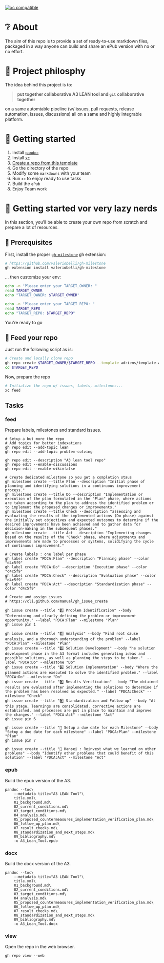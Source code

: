 [![xc compatible](https://xcfile.dev/badge.svg)](https://xcfile.dev)

# ❔ About

The aim of this repo is to provide a set of ready-to-use markdown files, packaged in a way
anyone can build and share an ePub version with no or no effort.

# 🤗 Project philosphy

The idea behind this project is to: 

> **put together collaborative A3 LEAN tool and `git` collaborative together**

on a same automtable pipeline (w/ issues, pull requests, release automation, issues, discussions) all on a same
and highly integrable platform.

# 🚀 Getting started

1. Install [`pandoc`](https://pandoc.org/installing.html)
2. Install [`xc`](https://xcfile.dev/getting-started/#installation)
3. [Create a repo from this template](https://docs.github.com/en/repositories/creating-and-managing-repositories/creating-a-repository-from-a-template)
4. Go the directory of the repo
5. Modify some `markdowns` with your team
6. Run `xc` to enjoy ready to use tasks
7. Build the `ePub`
8. Enjoy Team work

# 🦥 Getting started vor very lazy nerds

In this section, you'll be able to create your own repo from scratch and prepare a lot of resources.

## 🏁 Prerequisites

First, install the proper [`gh-milestone`](https://github.com/valeriobelli/gh-milestone) gh extension:

```sh
# https://github.com/valeriobelli/gh-milestone
gh extension install valeriobelli/gh-milestone
```

... then customize your env:

```sh
echo -n "Please enter your TARGET_OWNER: "
read TARGET_OWNER
echo "TARGET_OWNER: $TARGET_OWNER"
```

```sh
echo -n "Please enter your TARGET_REPO: "
read TARGET_REPO
echo "TARGET_REPO: $TARGET_REPO"
```

You're ready to go

## 🚀 Feed your repo

Just run the following script as is:

```sh
# Create and locally clone repo
gh repo create $TARGET_OWNER/$TARGET_REPO --template adriens/template-a3-process-problem-solving --private --clone
cd $TARGET_REPO
```

Now, prepare the repo

```sh
# Initialize the repo w/ issues, labels, milestones...
xc feed
```
## Tasks

### feed
Prepare labels, milestones and standard issues.

```shell
# Setup a but more the repo
# Add topics for better indexations
gh repo edit --add-topic lean
gh repo edit --add-topic problem-solving

gh repo edit --description "A3 lean tool repo"
gh repo edit --enable-discussions
gh repo edit --enable-wiki=false

# Create dedicated milestone so you get a completion staus
gh milestone create --title Plan --description "Initial phase of planning and identifying solutions in a continuous improvement process."
gh milestone create --title Do --description "Implementation or execution of the plan formulated in the "Plan" phase, where actions are taken according to the plan to address the identified problem or to implement the proposed changes or improvements."
gh milestone create --title Check --description "assessing and evaluating the results of the implemented actions (Do phase) against the initially set objectives and expected outcomes to determine if the desired improvements have been achieved and to gather data for decision-making in the subsequent phases."
gh milestone create --title Act --description "Implementing changes based on the results of the "Check" phase, where adjustments and improvements are made to processes or systems, solidifying the cycle of continuous improvement."

# Create labels : one label per phase
gh label create "PDCA:Plan" --description "Planning phase" --color "d4c5f9"
gh label create "PDCA:Do" --description "Execution phase" --color "d4c5f9"
gh label create "PDCA:Check" --description "Evaluation phase" --color "d4c5f9"
gh label create "PDCA:Act" --description "Standardization phase" --color "d4c5f9"

# Create and assign issues
# https://cli.github.com/manual/gh_issue_create

gh issue create --title "1️⃣ Problem Identification" --body "Determining and clearly defining the problem or improvement opportunity." --label "PDCA:Plan" --milestone "Plan"
gh issue pin 1

gh issue create --title "2️⃣ Analysis" --body "Find root cause analysis, and a thorough understanding of the problem" --label "PDCA:Plan" --milestone "Plan"
gh issue create --title "3️⃣ Solution Development" --body "he solution development phase in the A3 format includes generating ideas and possible solutions, as well as planning the steps to be taken."  --label "PDCA:Do" --milestone "Do"
gh issue create --title "4️⃣ Solution Implementation" --body "Where the planned actions are executed to solve the identified problem." --label "PDCA:Do" --milestone "Do"
gh issue create --title "5️⃣ Results Verification" --body "The obtained results are evaluated after implementing the solutions to determine if the problem has been resolved as expected." --label "PDCA:Check" --milestone "Check"
gh issue create --title "6️⃣ Standardization and Follow-up" --body "At this stage, learnings are consolidated, corrective actions are established, and processes are put in place to maintain and improve the changes." --label "PDCA:Act" --milestone "Act"
gh issue pin 6

gh issue create --title "📅 Setup a due date for each Milestone" --body "Setup a due date for each milestone" --label "PDCA:Plan" --milestone "Plan"
gh issue pin 7

gh issue create --title "🔂 Hansei : Reinvest what we learned on other problems" --body "Identify other problems that could benefit of this solution" --label "PDCA:Act" --milestone "Act"
```

### epub
Build the epub version of the A3.

```shell
pandoc --toc\
    --metadata title="A3 LEAN Tool"\
    title.yml\
    01_background.md\
    02_current_conditions.md\
    03_target_conditions.md\
    04_analysis.md\
    05_proposed_countermeasures_implementation_verification_plan.md\
    06_follow_up_plan.md\
    07_result_checks.md\
    08_standardization_and_next_steps.md\
    09_bibliography.md\
    -o A3_Lean_Tool.epub
```

### docx
Build the docx version of the A3.

```shell
pandoc --toc\
    --metadata title="A3 LEAN Tool"\
    title.yml\
    01_background.md\
    02_current_conditions.md\
    03_target_conditions.md\
    04_analysis.md\
    05_proposed_countermeasures_implementation_verification_plan.md\
    06_follow_up_plan.md\
    07_result_checks.md\
    08_standardization_and_next_steps.md\
    09_bibliography.md\
    -o A3_Lean_Tool.docx
```

### view
Open the repo in the web browser.

```shell
gh repo view --web
```
